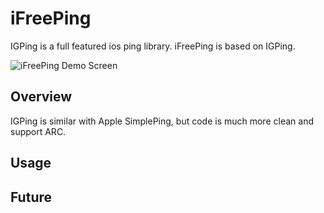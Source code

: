 iFreePing
=========
IGPing is a full featured ios ping library. iFreePing is based on IGPing.

![iFreePing Demo Screen](https://raw.github.com/xjdrew/iFreePing/master/doc/iFreePing-screen-2013-4-21.png)

Overview
--------------

IGPing is similar with Apple SimplePing, but code is much more clean and support ARC.

Usage
----------

Future
---------
